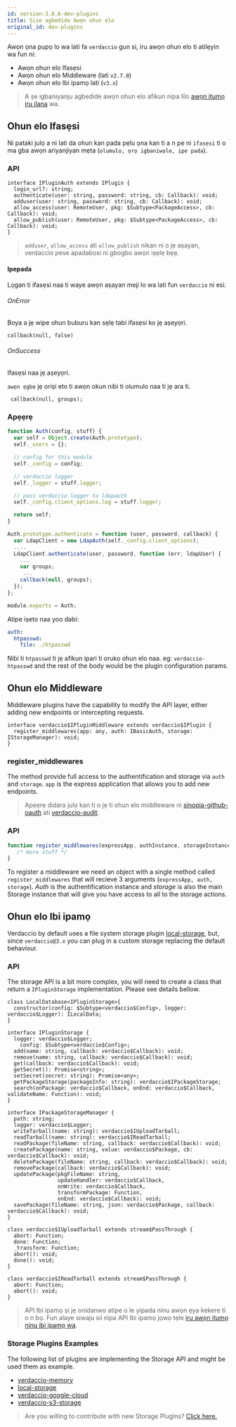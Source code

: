 ```yaml
---
id: version-3.8.6-dev-plugins
title: Ṣiṣe agbedide Awọn ohun elo
original_id: dev-plugins
---
```


Awọn ọna pupọ lo wa lati fa `verdaccio` gun si, iru awọn ohun elo ti atilẹyin wa fun ni:

* Awọn ohun elo Ifasẹsi
* Awọn ohun elo Middleware (lati `v2.7.0`)
* Awọn ohun elo Ibi ipamọ lati (`v3.x`)

> A ṣe igbaniyanju agbedide awọn ohun elo afikun nipa lilo [awọn itumọ iru ilana](https://github.com/verdaccio/flow-types) wa.

## Ohun elo Ifasẹsi

Ni pataki julọ a ni lati da ohun kan pada pẹlu ọna kan ti a n pe ni `ifasẹsi` ti o ma gba awọn ariyanjiyan mẹta (`olumulo, ọrọ igbaniwọle, ipe pada`).

### API

```flow
interface IPluginAuth extends IPlugin {
  login_url?: string;
  authenticate(user: string, password: string, cb: Callback): void;
  adduser(user: string, password: string, cb: Callback): void;
  allow_access(user: RemoteUser, pkg: $Subtype<PackageAccess>, cb: Callback): void;
  allow_publish(user: RemoteUser, pkg: $Subtype<PackageAccess>, cb: Callback): void;
}
```

> `adduser`, `allow_access` ati `allow_publish` nikan ni o jẹ aṣayan, verdaccio pese apadabọsi ni gbogbo awọn iṣẹlẹ bẹẹ.

#### Ipepada

Lọgan ti ifasẹsi naa ti waye awọn aṣayan meji lo wa lati fun `verdaccio` ni esi.

###### OnError

Boya a jẹ wipe ohun buburu kan sẹlẹ tabi ifasẹsi ko jẹ aṣeyọri.

```flow
callback(null, false)
```

###### OnSuccess

Ifasẹsi naa jẹ aṣeyọri.

`awọn ẹgbẹ` jẹ oriṣi eto ti awọn okun nibi ti olumulo naa ti jẹ ara ti.

     callback(null, groups);
    

### Apẹẹrẹ

```javascript
function Auth(config, stuff) {
  var self = Object.create(Auth.prototype);
  self._users = {};

  // config for this module
  self._config = config;

  // verdaccio logger
  self._logger = stuff.logger;

  // pass verdaccio logger to ldapauth
  self._config.client_options.log = stuff.logger;

  return self;
}

Auth.prototype.authenticate = function (user, password, callback) {
  var LdapClient = new LdapAuth(self._config.client_options);
  ....
  LdapClient.authenticate(user, password, function (err, ldapUser) {
    ...
    var groups;
     ...
    callback(null, groups);
  });
};

module.exports = Auth;
```

Atipe iṣeto naa yoo dabi:

```yaml
auth:
  htpasswd:
    file: ./htpasswd
```

Nibi ti `htpasswd` ti jẹ afikun ipari ti orukọ ohun elo naa. eg: `verdaccio-htpasswd` and the rest of the body would be the plugin configuration params.

## Ohun elo Middleware

Middleware plugins have the capability to modify the API layer, either adding new endpoints or intercepting requests.

```flow
interface verdaccio$IPluginMiddleware extends verdaccio$IPlugin {
  register_middlewares(app: any, auth: IBasicAuth, storage: IStorageManager): void;
}
```

### register_middlewares

The method provide full access to the authentification and storage via `auth` and `storage`. `app` is the express application that allows you to add new endpoints.

> Apẹẹrẹ didara julọ kan ti o jẹ ti ohun elo middleware ni [sinopia-github-oauth](https://github.com/soundtrackyourbrand/sinopia-github-oauth) ati [verdaccio-audit](https://github.com/verdaccio/verdaccio-audit).

### API

```js
function register_middlewares(expressApp, authInstance, storageInstance) {
   /* more stuff */
}
```

To register a middleware we need an object with a single method called `register_middlewares` that will recieve 3 arguments (`expressApp, auth, storage`). *Auth* is the authentification instance and *storage* is also the main Storage instance that will give you have access to all to the storage actions.

## Ohun elo Ibi ipamọ

Verdaccio by default uses a file system storage plugin [local-storage](https://github.com/verdaccio/local-storage), but, since `verdaccio@3.x` you can plug in a custom storage replacing the default behaviour.

### API

The storage API is a bit more complex, you will need to create a class that return a `IPluginStorage` implementation. Please see details bellow.

```flow
class LocalDatabase<IPluginStorage>{
  constructor(config: $Subtype<verdaccio$Config>, logger: verdaccio$Logger): ILocalData;
}

interface IPluginStorage {
  logger: verdaccio$Logger;
    config: $Subtype<verdaccio$Config>;
  add(name: string, callback: verdaccio$Callback): void;
  remove(name: string, callback: verdaccio$Callback): void;
  get(callback: verdaccio$Callback): void;
  getSecret(): Promise<string>;
  setSecret(secret: string): Promise<any>;
  getPackageStorage(packageInfo: string): verdaccio$IPackageStorage;
  search(onPackage: verdaccio$Callback, onEnd: verdaccio$Callback, validateName: Function): void;
}

interface IPackageStorageManager {
  path: string;
  logger: verdaccio$Logger;
  writeTarball(name: string): verdaccio$IUploadTarball;
  readTarball(name: string): verdaccio$IReadTarball;
  readPackage(fileName: string, callback: verdaccio$Callback): void;
  createPackage(name: string, value: verdaccio$Package, cb: verdaccio$Callback): void;
  deletePackage(fileName: string, callback: verdaccio$Callback): void;
  removePackage(callback: verdaccio$Callback): void;
  updatePackage(pkgFileName: string,
                updateHandler: verdaccio$Callback,
                onWrite: verdaccio$Callback,
                transformPackage: Function,
                onEnd: verdaccio$Callback): void;
  savePackage(fileName: string, json: verdaccio$Package, callback: verdaccio$Callback): void;
}

class verdaccio$IUploadTarball extends stream$PassThrough {
  abort: Function;
  done: Function;
  _transform: Function;
  abort(): void;
  done(): void;
}

class verdaccio$IReadTarball extends stream$PassThrough {
  abort: Function;
  abort(): void;
}
```

> API Ibi ipamọ ṣi jẹ onidanwo atipe o le yipada ninu awọn ẹya kekere ti o n bọ. Fun alaye siwaju sii nipa API Ibi ipamọ jọwọ tẹle [iru awọn itumọ ninu ibi ipamọ wa](https://github.com/verdaccio/flow-types).

### Storage Plugins Examples

The following list of plugins are implementing the Storage API and might be used them as example.

* [verdaccio-memory](https://github.com/verdaccio/verdaccio-memory)
* [local-storage](https://github.com/verdaccio/local-storage)
* [verdaccio-google-cloud](https://github.com/verdaccio/verdaccio-google-cloud)
* [verdaccio-s3-storage](https://github.com/Remitly/verdaccio-s3-storage/tree/s3)

> Are you willing to contribute with new Storage Plugins? [Click here.](https://github.com/verdaccio/verdaccio/issues/103#issuecomment-357478295)
